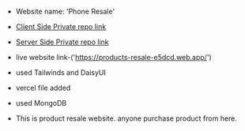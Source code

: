 - Website name: 'Phone Resale'

- [Client Side Private repo link](https://github.com/programming-hero-web-course-4/b612-used-products-resale-clients-side-Nadim44/commits/main)

- [Server Side Private repo link](https://github.com/programming-hero-web-course-4/b612-used-products-resale-server-side-Nadim44/commits/main)

- live website link-('https://products-resale-e5dcd.web.app/')

- used Tailwinds and DaisyUI

- vercel file added

- used MongoDB 

- This is product resale website. anyone purchase product from here.